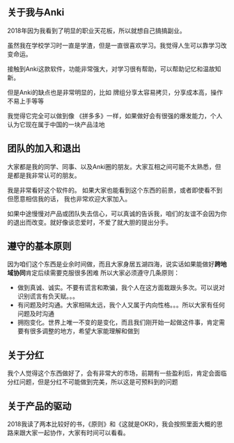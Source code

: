 ## 关于我与Anki

  2018年因为我看到了明显的职业天花板，所以就想自己搞搞副业。
  
  虽然我在学校学习时一直是学渣，但是一直很喜欢学习。我觉得人生可以靠学习改变命运。
  
  接触到Anki这款软件，功能非常强大，对学习很有帮助，可以帮助记忆和温故知新。
  
  但是Anki的缺点也是非常明显的，比如 牌组分享太容易拷贝，分享成本高，操作不易上手等等
  
  我觉得它完全可以做到像 《拼多多》一样，如果做好会有很强的爆发能力，个人认为它现在属于中国的一块产品洼地
  
## 团队的加入和退出
  
  大家都是我的同学、同事、以及Anki圈的朋友。大家互相之间可能不太熟悉，但是都是我非常认可的朋友。
  
  我是非常看好这个软件的。 如果大家也能看到这个东西的前景，或者即使看不到但愿意相信我的话，
  我也非常欢迎大家加入。
  
  如果中途慢慢对产品或团队失去信心，可以真诚的告诉我，咱们的友谊不会因为你的退出而改变。就好像谈恋爱时，不爱了就大胆的提出分手。
  
## 遵守的基本原则
  因为咱们这个东西是业余时间做，而且大家身居五湖四海，说实话如果能做好**跨地域协同**肯定后续需要克服很多困难
  所以大家必须遵守几条原则：
  - 做到真诚、诚实。不要有谎言和欺骗，我个人在这方面栽跟头多次。可以说对识别谎言有负天赋。。。
  - 有问题及时沟通。大家相隔太远，我个人又属于内向性格。。。所以大家有任何问题及时沟通  
  - 拥抱变化。世界上唯一不变的是变化，而且我们刚开始一起做这件事，肯定需要有很多调整的地方，希望大家能理解和做到
  
## 关于分红
  我个人觉得这个东西做好了，会有非常大的市场，前期有一些盈利后，肯定会面临分红问题，但是分红不可能做到完美，所以这是可预料到的问题
  
## 关于产品的驱动
  2018我读了两本比较好的书，《原则》和《这就是OKR》，我会按照里面大概的思路来跟大家一起协作，大家有时间可以看看。
  
